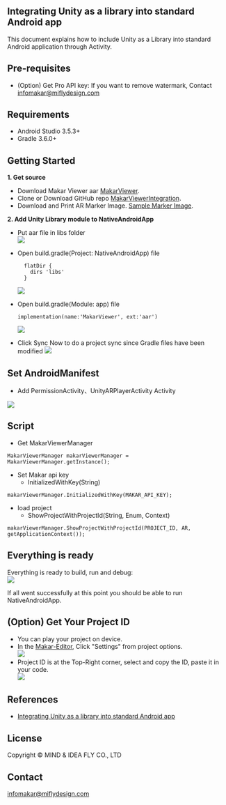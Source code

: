 ## Integrating Unity as a library into standard Android app

This document explains how to include Unity as a Library into standard Android application through Activity.

Pre-requisites
--------------
- (Option) Get Pro API key: If you want to remove watermark, Contact <infomakar@miflydesign.com>

Requirements
--------------
- Android Studio 3.5.3+
- Gradle 3.6.0+

Getting Started
--------------
**1. Get source**
- Download Makar Viewer aar [MakarViewer](https://makar-viewer-embed.s3.ap-northeast-1.amazonaws.com/MakarViewer_3_4_5_android_1676519560.zip). 
- Clone or Download GitHub repo [MakarViewerIntegration](https://github.com/vml933/MakarViewerIntegration.git).
- Download and Print AR Marker Image. [Sample Marker Image](https://makar-viewer-embed.s3-ap-northeast-1.amazonaws.com/ARSamplePoster.png).

**2. Add Unity Library module to NativeAndroidApp**
- Put aar file in libs folder
  <br><img src="images/android/putAarInLibs.png">

- Open build.gradle(Project: NativeAndroidApp) file
  ```
    flatDir {
      dirs 'libs'
    }
  ```
  <img src="images/android/buildGradleNativeApp.png">
- Open build.gradle(Module: app) file
  ```
  implementation(name:'MakarViewer', ext:'aar')
  ```
  <img src="images/android/buildGradleApp.png">

- Click Sync Now to do a project sync since Gradle files have been modified
  <img src="images/android/syncGradle.png">

Set AndroidManifest
--------------
- Add PermissionActivity、UnityARPlayerActivity Activity
<img src="images/android/setManifestActivity.png">

Script
--------------

- Get MakarViewerManager
```
MakarViewerManager makarViewerManager = MakarViewerManager.getInstance();
```

- Set Makar api key
  - InitializedWithKey(String)
```
makarViewerManager.InitializedWithKey(MAKAR_API_KEY);
```

- load project
  - ShowProjectWithProjectId(String, Enum, Context)
```
makarViewerManager.ShowProjectWithProjectId(PROJECT_ID, AR, getApplicationContext());
```

## Everything is ready

Everything is ready to build, run and debug:
<br><img src="images/android/selectTargetToBuild.png">

If all went successfully at this point you should be able to run NativeAndroidApp.

(Option) Get Your Project ID
-------
- You can play your project on device.
- In the [Makar-Editor](https://www.makerar.com/en/download), Click "Settings" from project options.
  <br><img src="images/getProjectIdStep1.png">
- Project ID is at the Top-Right corner, select and copy the ID, paste it in your code.
  <br><img src="images/getProjectIdStep2.png">

References
-------
- [Integrating Unity as a library into standard Android app](https://github.com/Unity-Technologies/uaal-example)

License
-------
Copyright © MIND & IDEA FLY CO., LTD

Contact
-------
<infomakar@miflydesign.com>
